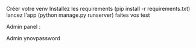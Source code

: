 Créer votre venv
Installez les requirements (pip install -r requirements.txt)
lancez l'app (python manage.py runserver)
faites vos test 

Admin panel :

Admin
ynovpassword
